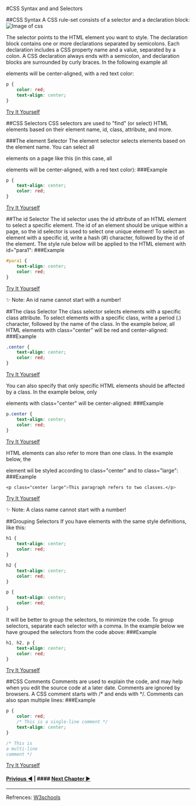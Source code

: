 #CSS Syntax and and Selectors

##CSS Syntax
A CSS rule-set consists of a selector and a declaration block:
![Image of css](http://www.w3schools.com/css/selector.gif)  

The selector points to the HTML element you want to style.
The declaration block contains one or more declarations separated by semicolons.
Each declaration includes a CSS property name and a value, separated by a colon.
A CSS declaration always ends with a semicolon, and declaration blocks are surrounded by curly braces.
In the following example all <p> elements will be center-aligned, with a red text color:
```css
p {
    color: red;
    text-align: center;
}
```
[Try It Yourself][simple css]

##CSS Selectors
CSS selectors are used to "find" (or select) HTML elements based on their element name, id, class, attribute, and more.

###The element Selector
The element selector selects elements based on the element name.
You can select all <p> elements on a page like this (in this case, all <p> elements will be center-aligned, with a red text color):
###Example
```css
p {
    text-align: center;
    color: red;
}
```
[Try It Yourself][simple css1]

##The id Selector
The id selector uses the id attribute of an HTML element to select a specific element.
The id of an element should be unique within a page, so the id selector is used to select one unique element!
To select an element with a specific id, write a hash (#) character, followed by the id of the element.
The style rule below will be applied to the HTML element with id="para1":
###Example
```css
#para1 {
    text-align: center;
    color: red;
}
```
[Try It Yourself][simple css2]

:sparkles: Note: An id name cannot start with a number!  

##The class Selector
The class selector selects elements with a specific class attribute.
To select elements with a specific class, write a period (.) character, followed by the name of the class.
In the example below, all HTML elements with class="center" will be red and center-aligned:
###Example
```css
.center {
    text-align: center;
    color: red;
}
```
[Try It Yourself][simple css3]

You can also specify that only specific HTML elements should be affected by a class.
In the example below, only <p> elements with class="center" will be center-aligned:
###Example
```css
p.center {
    text-align: center;
    color: red;
}
```
[Try It Yourself][simple css4]

HTML elements can also refer to more than one class.
In the example below, the <p> element wil be styled according to class="center" and to class="large":
###Example
```css
<p class="center large">This paragraph refers to two classes.</p>
```
[Try It Yourself][simple css5]

:sparkles: Note: A class name cannot start with a number!  

##Grouping Selectors
If you have elements with the same style definitions, like this:
```css
h1 {
    text-align: center;
    color: red;
}

h2 {
    text-align: center;
    color: red;
}

p {
    text-align: center;
    color: red;
}
```
It will be better to group the selectors, to minimize the code.
To group selectors, separate each selector with a comma.
In the example below we have grouped the selectors from the code above:
###Example
```css
h1, h2, p {
    text-align: center;
    color: red;
}
```
[Try It Yourself][simple css6]

##CSS Comments
Comments are used to explain the code, and may help when you edit the source code at a later date.
Comments are ignored by browsers.
A CSS comment starts with /* and ends with */. Comments can also span multiple lines:
###Example
```css
p {
    color: red;
    /* This is a single-line comment */
    text-align: center;
}

/* This is
a multi-line
comment */
```
[Try It Yourself][simple css7]

#### [Privious :arrow_backward:](./CSS-Introduction.md) | #### [Next Chapter :arrow_forward:](./CSS-How-To.md)
---
Refrences: [W3schools]

[simple css]: http://jsbin.com/bevotu/embed?html,output
[simple css1]: http://jsbin.com/juqizo/embed?html,output
[simple css2]: http://jsbin.com/huxema/embed?html,output
[simple css3]: http://jsbin.com/sodete/embed?html,output
[simple css4]: http://jsbin.com/litufo/embed?html,output
[simple css5]: http://jsbin.com/ziliqo/embed?html,output
[simple css6]: http://jsbin.com/jiyojo/embed?html,output
[simple css7]: http://jsbin.com/gupurov/edit?html,output
[W3schools]: http://www.w3schools.com/css/css_syntax.asp

